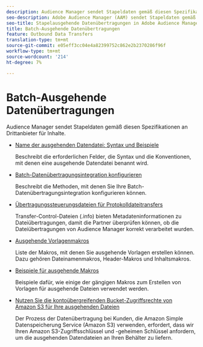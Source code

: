 ```yaml
---
description: Audience Manager sendet Stapeldaten gemäß diesen Spezifikationen an Drittanbieter für Inhalte.
seo-description: Adobe Audience Manager (AAM) sendet Stapeldaten gemäß diesen Spezifikationen an Drittanbieter für Inhalte.
seo-title: Stapelausgehende Datenübertragungen in Adobe Audience Manager (AAM)
title: Batch-Ausgehende Datenübertragungen
feature: Outbound Data Transfers
translation-type: tm+mt
source-git-commit: e05eff3cc04e4a82399752c862e2b2370286f96f
workflow-type: tm+mt
source-wordcount: '214'
ht-degree: 7%

---
```



# Batch-Ausgehende Datenübertragungen

Audience Manager sendet Stapeldaten gemäß diesen Spezifikationen an Drittanbieter für Inhalte.

* [Name der ausgehenden Datendatei: Syntax und Beispiele](/help/using/integration/receiving-audience-data/batch-outbound-transfers/outbound-file-name-contents.md)

   Beschreibt die erforderlichen Felder, die Syntax und die Konventionen, mit denen eine ausgehende Datendatei benannt wird.

* [Batch-Datenübertragungsintegration konfigurieren](batch-server-configuration.md)

   Beschreibt die Methoden, mit denen Sie Ihre Batch-Datenübertragungsintegration konfigurieren können.

* [Übertragungssteuerungsdateien für Protokolldateitransfers](/help/using/integration/receiving-audience-data/batch-outbound-transfers/transfer-control-files.md)

   Transfer-Control-Dateien (.info) bieten Metadateninformationen zu Dateiübertragungen, damit die Partner überprüfen können, ob die Dateiübertragungen von Audience Manager korrekt verarbeitet wurden.

* [Ausgehende Vorlagenmakros](/help/using/integration/receiving-audience-data/batch-outbound-transfers/outbound-template-macros.md)

   Liste der Makros, mit denen Sie ausgehende Vorlagen erstellen können. Dazu gehören Dateinamenmakros, Header-Makros und Inhaltsmakros.

* [Beispiele für ausgehende Makros](/help/using/integration/receiving-audience-data/batch-outbound-transfers/outbound-macro-examples.md)

   Beispiele dafür, wie einige der gängigen Makros zum Erstellen von Vorlagen für ausgehende Dateien verwendet werden.

* [Nutzen Sie die kontoübergreifenden Bucket-Zugriffsrechte von Amazon S3 für Ihre ausgehenden Dateien](/help/using/integration/receiving-audience-data/batch-outbound-transfers/authorize-s3-cross-bucket.md)

   Der Prozess der Datenübertragung bei Kunden, die Amazon Simple Datenspeicherung Service (Amazon S3) verwenden, erfordert, dass wir Ihren Amazon S3-Zugriffsschlüssel und -geheimen Schlüssel anfordern, um die ausgehenden Datendateien an Ihren Behälter zu liefern.
